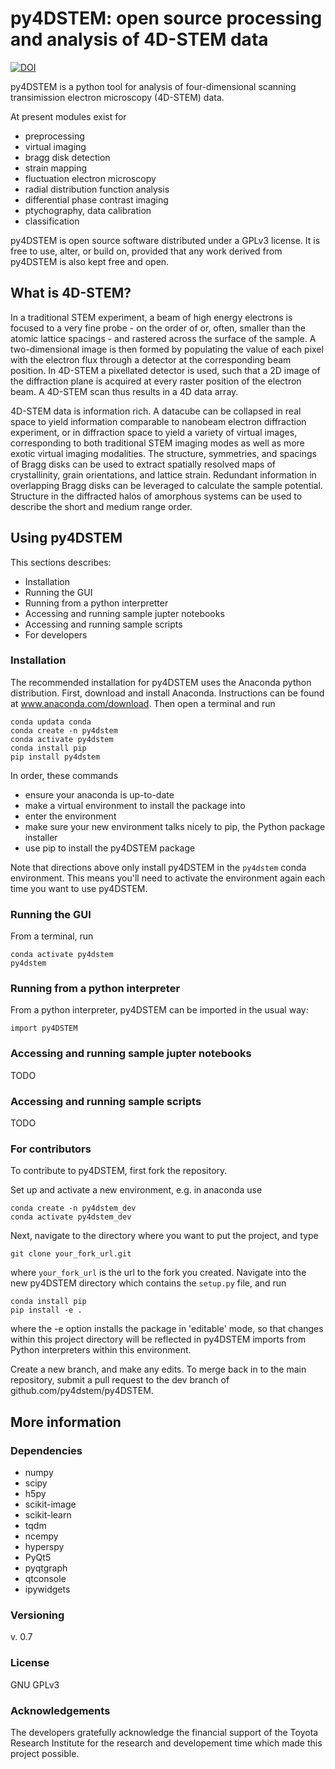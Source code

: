 # py4DSTEM: open source processing and analysis of 4D-STEM data
[![DOI](https://zenodo.org/badge/148587083.svg)](https://zenodo.org/badge/latestdoi/148587083)

py4DSTEM is a python tool for analysis of four-dimensional scanning transimission electron microscopy (4D-STEM) data.

At present modules exist for 
- preprocessing
- virtual imaging
- bragg disk detection
- strain mapping
- fluctuation electron microscopy
- radial distribution function analysis
- differential phase contrast imaging
- ptychography, data calibration
- classification

py4DSTEM is open source software distributed under a GPLv3 license.
It is free to use, alter, or build on, provided that any work derived from py4DSTEM is also kept free and open.


## What is 4D-STEM?

In a traditional STEM experiment, a beam of high energy electrons is focused to a very fine probe - on the order of or, often, smaller than the atomic lattice spacings - and rastered across the surface of the sample.
A two-dimensional image is then formed by populating the value of each pixel with the electron flux through a detector at the corresponding beam position.
In 4D-STEM a pixellated detector is used, such that a 2D image of the diffraction plane is acquired at every raster position of the electron beam.
A 4D-STEM scan thus results in a 4D data array.


4D-STEM data is information rich.
A datacube can be collapsed in real space to yield information comparable to nanobeam electron diffraction experiment, or in diffraction space to yield a variety of virtual images, corresponding to both traditional STEM imaging modes as well as more exotic virtual imaging modalities.
The structure, symmetries, and spacings of Bragg disks can be used to extract spatially resolved maps of crystallinity, grain orientations, and lattice strain.
Redundant information in overlapping Bragg disks can be leveraged to calculate the sample potential.
Structure in the diffracted halos of amorphous systems can be used to describe the short and medium range order.


## Using py4DSTEM

This sections describes:
- Installation
- Running the GUI
- Running from a python interpretter
- Accessing and running sample jupter notebooks
- Accessing and running sample scripts
- For developers


### Installation

The recommended installation for py4DSTEM uses the Anaconda python distribution.
First, download and install Anaconda.  Instructions can be found at www.anaconda.com/download.
Then open a terminal and run

```
conda updata conda
conda create -n py4dstem
conda activate py4dstem
conda install pip
pip install py4dstem
```

In order, these commands
- ensure your anaconda is up-to-date
- make a virtual environment to install the package into
- enter the environment
- make sure your new environment talks nicely to pip, the Python package installer
- use pip to install the py4DSTEM package

Note that directions above only install py4DSTEM in the `py4dstem` conda environment.
This means you'll need to activate the environment again each time you want to use py4DSTEM.


### Running the GUI

From a terminal, run
```
conda activate py4dstem
py4dstem
```

### Running from a python interpreter

From a python interpreter, py4DSTEM can be imported in the usual way:

```
import py4DSTEM
```

### Accessing and running sample jupter notebooks

TODO


### Accessing and running sample scripts

TODO



### For contributors

To contribute to py4DSTEM, first fork the repository.

Set up and activate a new environment, e.g. in anaconda use
```
conda create -n py4dstem_dev
conda activate py4dstem_dev
```
Next, navigate to the directory where you want to put the project, and type
```
git clone your_fork_url.git
```
where `your_fork_url` is the url to the fork you created. 
Navigate into the new py4DSTEM directory which contains the `setup.py` file, and run
```
conda install pip
pip install -e .
```
where the -e option installs the package in 'editable' mode, so that changes within this project directory will be reflected in py4DSTEM imports from Python interpreters within this environment.

Create a new branch, and make any edits.
To merge back in to the main repository, submit a pull request to the dev branch of github.com/py4dstem/py4DSTEM.







## More information

### Dependencies

* numpy
* scipy
* h5py
* scikit-image
* scikit-learn
* tqdm
* ncempy
* hyperspy
* PyQt5
* pyqtgraph
* qtconsole
* ipywidgets



### Versioning

v. 0.7



### License

GNU GPLv3



### Acknowledgements

The developers gratefully acknowledge the financial support of the Toyota Research Institute for the research and developement time which made this project possible.

